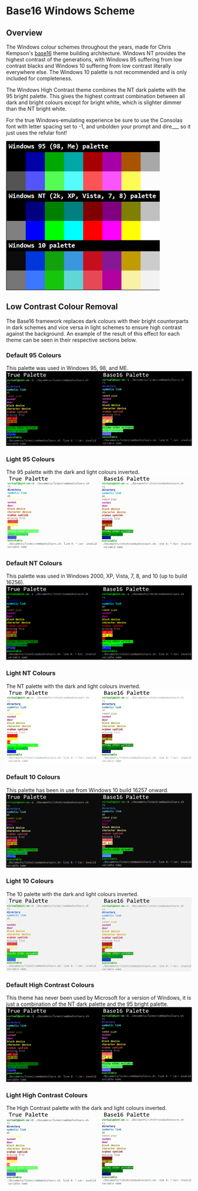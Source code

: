 # Base16 Windows Scheme
## Overview
The Windows colour schemes throughout the years, made for Chris Kempson's [base16](https://github.com/chriskempson/base16) theme building architecture. Windows NT provides the highest contrast of the generations, with Windows 95 suffering from low contrast blacks and Windows 10 suffering from low contrast literally everywhere else. The Windows 10 palette is not recommended and is only included for completeness.

The Windows High Contrast theme combines the NT dark palette with the 95 bright palette. This gives the highest contrast combination between all dark and bright colours except for bright white, which is slighter dimmer than the NT bright white.

For the true Windows-emulating experience be sure to use the Consolas font with letter spacing set to -1, and unbolden your prompt and dire___ so it just uses the refular font!

![Colour palettes](img/preview.png)

## Low Contrast Colour Removal
The Base16 framework replaces dark colours with their bright counterparts in dark schemes and vice versa in light schemes to ensure high contrast against the background. An example of the result of this effect for each theme can be seen in their respective sections below.

### Default 95 Colours
This palette was used in Windows 95, 98, and ME.
![Windows 95 default terminal colours](img/terminal95default.png)

### Light 95 Colours
The 95 palette with the dark and light colours inverted.
![Reduced Windows 95 base16 terminal colours](img/terminal95light.png)

### Default NT Colours
This palette was used in Windows 2000, XP, Vista, 7, 8, and 10 (up to build 16256).
![Windows NT default terminal colours](img/terminalntdefault.png)

### Light NT Colours
The NT palette with the dark and light colours inverted.
![Reduced Windows NT base16 terminal colours](img/terminalntlight.png)

### Default 10 Colours
This palette has been in use from Windows 10 build 16257 onward.
![Windows 10 default terminal colours](img/terminal10default.png)

### Light 10 Colours
The 10 palette with the dark and light colours inverted.
![Reduced Windows 10 base16 terminal colours](img/terminal10light.png)

### Default High Contrast Colours
This theme has never been used by Microsoft for a version of Windows, it is just a combination of the NT dark palette and the 95 bright palette.
![Windows High Contrast default terminal colours](img/terminalhcdefault.png)

### Light High Contrast Colours
The High Contrast palette with the dark and light colours inverted.
![Reduced Windows High Contrast base16 terminal colours](img/terminalhclight.png)
